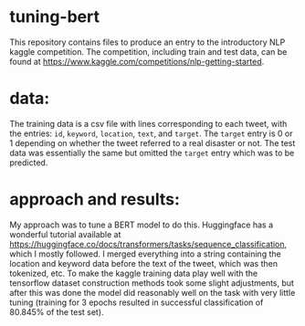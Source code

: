 # tuning-bert
This repository contains files to produce an entry to the introductory NLP kaggle competition. The competition, including train and test data, can be found at https://www.kaggle.com/competitions/nlp-getting-started. 

# data:
The training data is a csv file with lines corresponding to each tweet, with the entries: `id`, `keyword`, `location`, `text`, and `target`. The `target` entry is 0 or 1 depending on whether the tweet referred to a real disaster or not. The test data was essentially the same but omitted the `target` entry which was to be predicted.

# approach and results:
My approach was to tune a BERT model to do this. Huggingface has a wonderful tutorial available at https://huggingface.co/docs/transformers/tasks/sequence_classification, which I mostly followed. I merged everything into a string containing the location and keyword data before the text of the tweet, which was then tokenized, etc. To make the kaggle training data play well with the tensorflow dataset construction methods took some slight adjustments, but after this was done the model did reasonably well on the task with very little tuning (training for 3 epochs resulted in successful classification of 80.845% of the test set). 
